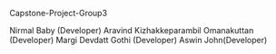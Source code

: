 Capstone-Project-Group3

Nirmal Baby (Developer)
Aravind Kizhakkeparambil Omanakuttan (Developer)
Margi Devdatt Gothi (Developer)
Aswin John(Developer)